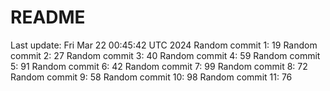 # README

Last update: Fri Mar 22 00:45:42 UTC 2024
Random commit 1: 19
Random commit 2: 27
Random commit 3: 40
Random commit 4: 59
Random commit 5: 91
Random commit 6: 42
Random commit 7: 99
Random commit 8: 72
Random commit 9: 58
Random commit 10: 98
Random commit 11: 76
